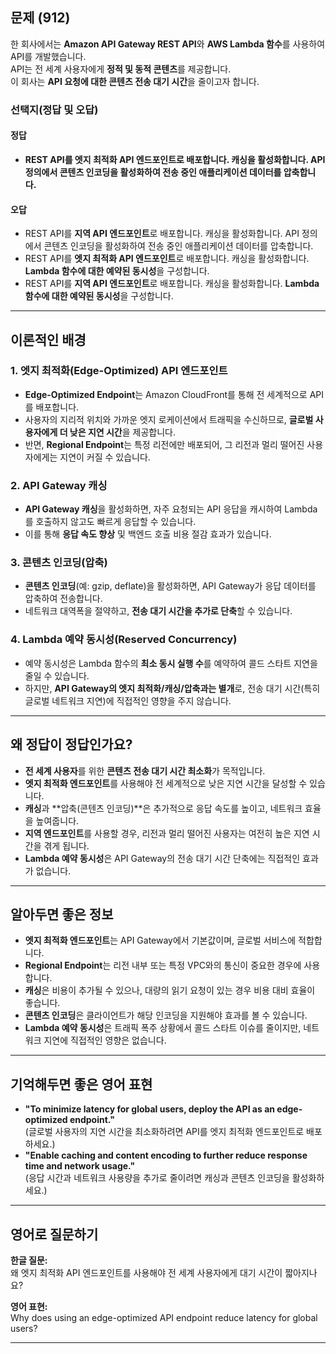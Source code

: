 ## 문제 (912)

한 회사에서는 **Amazon API Gateway REST API**와 **AWS Lambda 함수**를 사용하여 API를 개발했습니다.  
API는 전 세계 사용자에게 **정적 및 동적 콘텐츠**를 제공합니다.  
이 회사는 **API 요청에 대한 콘텐츠 전송 대기 시간**을 줄이고자 합니다.

### 선택지(정답 및 오답)

#### 정답
- **REST API를 엣지 최적화 API 엔드포인트로 배포합니다. 캐싱을 활성화합니다. API 정의에서 콘텐츠 인코딩을 활성화하여 전송 중인 애플리케이션 데이터를 압축합니다.**

#### 오답
- REST API를 **지역 API 엔드포인트**로 배포합니다. 캐싱을 활성화합니다. API 정의에서 콘텐츠 인코딩을 활성화하여 전송 중인 애플리케이션 데이터를 압축합니다.
- REST API를 **엣지 최적화 API 엔드포인트**로 배포합니다. 캐싱을 활성화합니다. **Lambda 함수에 대한 예약된 동시성**을 구성합니다.
- REST API를 **지역 API 엔드포인트**로 배포합니다. 캐싱을 활성화합니다. **Lambda 함수에 대한 예약된 동시성**을 구성합니다.

---

## 이론적인 배경

### 1. **엣지 최적화(Edge-Optimized) API 엔드포인트**
- **Edge-Optimized Endpoint**는 Amazon CloudFront를 통해 전 세계적으로 API를 배포합니다.
- 사용자의 지리적 위치와 가까운 엣지 로케이션에서 트래픽을 수신하므로, **글로벌 사용자에게 더 낮은 지연 시간**을 제공합니다.
- 반면, **Regional Endpoint**는 특정 리전에만 배포되어, 그 리전과 멀리 떨어진 사용자에게는 지연이 커질 수 있습니다.

### 2. **API Gateway 캐싱**
- **API Gateway 캐싱**을 활성화하면, 자주 요청되는 API 응답을 캐시하여 Lambda를 호출하지 않고도 빠르게 응답할 수 있습니다.
- 이를 통해 **응답 속도 향상** 및 백엔드 호출 비용 절감 효과가 있습니다.

### 3. **콘텐츠 인코딩(압축)**
- **콘텐츠 인코딩**(예: gzip, deflate)을 활성화하면, API Gateway가 응답 데이터를 압축하여 전송합니다.
- 네트워크 대역폭을 절약하고, **전송 대기 시간을 추가로 단축**할 수 있습니다.

### 4. **Lambda 예약 동시성(Reserved Concurrency)**
- 예약 동시성은 Lambda 함수의 **최소 동시 실행 수**를 예약하여 콜드 스타트 지연을 줄일 수 있습니다.
- 하지만, **API Gateway의 엣지 최적화/캐싱/압축과는 별개**로, 전송 대기 시간(특히 글로벌 네트워크 지연)에 직접적인 영향을 주지 않습니다.

---

## 왜 정답이 정답인가요?

- **전 세계 사용자**를 위한 **콘텐츠 전송 대기 시간 최소화**가 목적입니다.
- **엣지 최적화 엔드포인트**를 사용해야 전 세계적으로 낮은 지연 시간을 달성할 수 있습니다.
- **캐싱**과 **압축(콘텐츠 인코딩)**은 추가적으로 응답 속도를 높이고, 네트워크 효율을 높여줍니다.
- **지역 엔드포인트**를 사용할 경우, 리전과 멀리 떨어진 사용자는 여전히 높은 지연 시간을 겪게 됩니다.
- **Lambda 예약 동시성**은 API Gateway의 전송 대기 시간 단축에는 직접적인 효과가 없습니다.

---

## 알아두면 좋은 정보

- **엣지 최적화 엔드포인트**는 API Gateway에서 기본값이며, 글로벌 서비스에 적합합니다.
- **Regional Endpoint**는 리전 내부 또는 특정 VPC와의 통신이 중요한 경우에 사용합니다.
- **캐싱**은 비용이 추가될 수 있으나, 대량의 읽기 요청이 있는 경우 비용 대비 효율이 좋습니다.
- **콘텐츠 인코딩**은 클라이언트가 해당 인코딩을 지원해야 효과를 볼 수 있습니다.
- **Lambda 예약 동시성**은 트래픽 폭주 상황에서 콜드 스타트 이슈를 줄이지만, 네트워크 지연에 직접적인 영향은 없습니다.

---

## 기억해두면 좋은 영어 표현

- **"To minimize latency for global users, deploy the API as an edge-optimized endpoint."**  
  (글로벌 사용자의 지연 시간을 최소화하려면 API를 엣지 최적화 엔드포인트로 배포하세요.)
- **"Enable caching and content encoding to further reduce response time and network usage."**  
  (응답 시간과 네트워크 사용량을 추가로 줄이려면 캐싱과 콘텐츠 인코딩을 활성화하세요.)

---

## 영어로 질문하기

**한글 질문:**  
왜 엣지 최적화 API 엔드포인트를 사용해야 전 세계 사용자에게 대기 시간이 짧아지나요?

**영어 표현:**  
Why does using an edge-optimized API endpoint reduce latency for global users?

---
